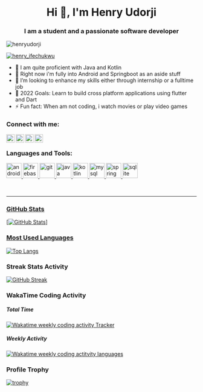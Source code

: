 <h1 align="center">Hi 👋, I'm Henry Udorji</h1>
<h3 align="center">I am a student and a passionate software developer</h3>


<p align="left"> <img src="https://komarev.com/ghpvc/?username=henryudorji&label=Profile%20views&color=0e75b6&style=flat" alt="henryudorji" /> </p>

<p align="left"> <a href="https://twitter.com/henry_ifechukwu" target="blank"><img src="https://img.shields.io/twitter/follow/henry_ifechukwu?logo=twitter&style=for-the-badge" alt="henry_ifechukwu" /></a> </p>


- 🌱 I am quite proficient with Java and Kotlin
- 🔭 Right now i'm fully into Android and Springboot as an aside stuff
- 👯 I’m looking to enhance my skills either through internship or a fulltime job
- 🥅 2022 Goals: Learn to build cross platform applications using flutter and Dart
- ⚡ Fun fact: When am not coding, i watch movies or play video games


### Connect with me:

[<img align="left" alt="henry | Twitter" width="22px" src="https://cdn.jsdelivr.net/npm/simple-icons@v3/icons/twitter.svg" />][twitter]
[<img align="left" alt="henry | LinkedIn" width="22px" src="https://cdn.jsdelivr.net/npm/simple-icons@v3/icons/linkedin.svg" />][linkedin]
[<img align="left" alt="henry | Facebook" width="22px" src="https://cdn.jsdelivr.net/npm/simple-icons@v3/icons/facebook.svg" />][facebook]
[<img align="left" alt="henry | Medium" width="22px" src="https://cdn.jsdelivr.net/npm/simple-icons@3.0.1/icons/medium.svg" />][medium]


<br />

<h3 align="left">Languages and Tools:</h3>
<p align="left"> <a href="https://developer.android.com" target="_blank"> <img src="https://cdn.jsdelivr.net/gh/devicons/devicon/icons/android/android-original.svg"
           alt="android" width="40" height="40"/> </a> <a href="https://firebase.google.com/" target="_blank"> <img src="https://www.vectorlogo.zone/logos/firebase/firebase-icon.svg" alt="firebase" width="40" height="40"/> </a> <a href="https://git-scm.com/" target="_blank"> <img src="https://www.vectorlogo.zone/logos/git-scm/git-scm-icon.svg" alt="git" width="40" height="40"/> </a> </a> <a href="https://www.java.com" target="_blank"> 
            <img src="https://cdn.jsdelivr.net/gh/devicons/devicon/icons/java/java-original.svg" alt="java" width="40" height="40"/> </a> <a href="https://www.kotlin.com" target="_blank"> <img src="https://cdn.jsdelivr.net/gh/devicons/devicon/icons/kotlin/kotlin-original.svg"
           alt="kotlin" width="40" height="40"/> </a> <a href="https://www.mysql.com/" target="_blank"> 
            <img src="https://cdn.jsdelivr.net/gh/devicons/devicon/icons/mysql/mysql-original-wordmark.svg" alt="mysql" width="40" height="40"/> </a> <a href="https://spring.io/" target="_blank"> 
            <img src="https://cdn.jsdelivr.net/gh/devicons/devicon/icons/spring/spring-original.svg" alt="spring" width="40" height="40"/> </a> <a href="https://www.sqlite.org/" target="_blank"> <img src="https://www.vectorlogo.zone/logos/sqlite/sqlite-icon.svg" alt="sqlite" width="40" height="40"/> </p>

<br />

---

### GitHub Stats
[![GitHub Stats](https://github-readme-stats-phi-six.vercel.app/api?username=HenryUdorji&show_icons=true&hide_border=true&count_private=true&theme=tokyonight)]

### Most Used Languages
[![Top Langs](https://github-readme-stats.vercel.app/api/top-langs/?username=HenryUdorji&layout=compact)](https://github.com/anuraghazra/github-readme-stats)

### Streak Stats Activity
[![GitHub Streak](http://github-readme-streak-stats.herokuapp.com?user=HenryUdorji&theme=default&date_format=M%20j%5B%2C%20Y%5D)](https://git.io/streak-stats)


### WakaTime Coding Activity

##### Total Time
<a href="https://wakatime.com/@nanrasukedy" title="Data update every midnight"><img src="https://wakatime.com/badge/user/08e276c7-e836-41e6-bac8-ed132d6ef681.svg?style=for-the-badge" alt="Wakatime weekly coding activity Tracker" /></a>

##### Weekly Activity
<a href="https://wakatime.com/@nanrasukedy" title="Data update every midnight"><img src="https://github-readme-stats.vercel.app/api/wakatime?username=HenryUdorji&layout=compact&langs_count=6" alt="Wakatime weekly coding actitvity languages" /></a>

### Profile Trophy
[![trophy](https://github-profile-trophy.vercel.app/?username=HenryUdorji&theme=flat&no-bg=true&no-frame=true&column=8&margin-w=15&margin-h=15&rank=SSS,SS,S,AAA,AA,A,B,C,SECRET)](https://github.com/HenryUdorji/github-profile-trophy#about-rank)


[twitter]: https://twitter.com/henry_ifechukwu
[facebook]: https://facebook.com/profile.php?id=100009044980477
[linkedin]: https://linkedin.com/in/henry-udorji-98204a1b1
[medium]: https://medium.com/@henryudorji

